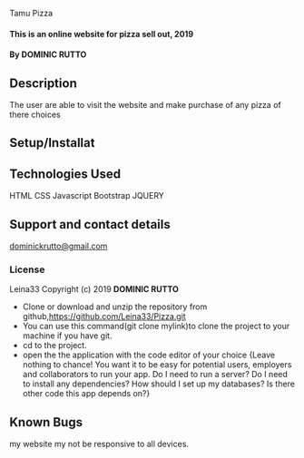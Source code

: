 Tamu Pizza
#### This  is an online website for pizza sell out, 2019
#### By **DOMINIC RUTTO**
## Description
The user are able to visit the website and make purchase of any pizza of there choices
## Setup/Installat


## Technologies Used
HTML
CSS
Javascript
Bootstrap
JQUERY
## Support and contact details
dominickrutto@gmail.com
### License
Leina33
Copyright (c) 2019 **DOMINIC RUTTO**
* Clone or download and unzip the repository from github,https://github.com/Leina33/Pizza.git
* You can use this command(git clone mylink)to clone the project to your machine if you have git.
* cd to the project.
* open the the application with the code editor of your choice
{Leave nothing to chance! You want it to be easy for potential users, employers and collaborators to run your app. Do I need to run a server? Do I need to install any dependencies? How should I set up my databases? Is there other code this app depends on?}
## Known Bugs
my website my not be responsive to all devices.